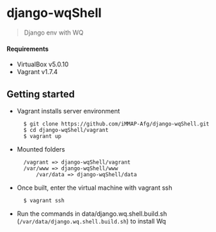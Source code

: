 # django-wqShell

> Django env with WQ

#### Requirements

- VirtualBox v5.0.10
- Vagrant v1.7.4


## Getting started

* Vagrant installs server environment

		$ git clone https://github.com/iMMAP-Afg/django-wqShell.git
		$ cd django-wqShell/vagrant
		$ vagrant up
* Mounted folders
		
		/vagrant => django-wqShell/vagrant
		/var/www => django-wqShell/www
    		/var/data => django-wqShell/data

* Once built, enter the virtual machine with vagrant ssh

		$ vagrant ssh

* Run the commands in data/django.wq.shell.build.sh (```/var/data/django.wq.shell.build.sh```) to install Wq
